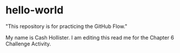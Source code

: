 # hello-world
"This repository is for practicing the GitHub Flow."

My name is Cash Hollister. I am editing this read me for the Chapter 6 Challenge Activity.
